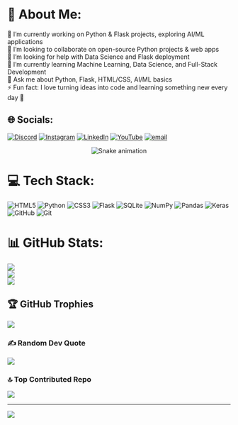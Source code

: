 # 💫 About Me:
🔭 I’m currently working on Python & Flask projects, exploring AI/ML applications<br>👯 I’m looking to collaborate on open-source Python projects & web apps<br>🤝 I’m looking for help with Data Science and Flask deployment<br>🌱 I’m currently learning Machine Learning, Data Science, and Full-Stack Development<br>💬 Ask me about Python, Flask, HTML/CSS, AI/ML basics<br>⚡ Fun fact: I love turning ideas into code and learning something new every day 🚀


## 🌐 Socials:
[![Discord](https://img.shields.io/badge/Discord-%237289DA.svg?logo=discord&logoColor=white)](https://discord.gg/ReDWKqNrh3) [![Instagram](https://img.shields.io/badge/Instagram-%23E4405F.svg?logo=Instagram&logoColor=white)](https://instagram.com/mrviral_sayz) [![LinkedIn](https://img.shields.io/badge/LinkedIn-%230077B5.svg?logo=linkedin&logoColor=white)](https://linkedin.com/in/hemant-mohanty) [![YouTube](https://img.shields.io/badge/YouTube-%23FF0000.svg?logo=YouTube&logoColor=white)](https://youtube.com/@Mrviral_sayz) [![email](https://img.shields.io/badge/Email-D14836?logo=gmail&logoColor=white)](mailto:mohantyhemanta68@Gmail.com) 

<div align="center">
  <img src="https://profile-readme-generator.com/assets/snake.svg" alt="Snake animation" />
</div>

# 💻 Tech Stack:
![HTML5](https://img.shields.io/badge/html5-%23E34F26.svg?style=for-the-badge&logo=html5&logoColor=white) ![Python](https://img.shields.io/badge/python-3670A0?style=for-the-badge&logo=python&logoColor=ffdd54) ![CSS3](https://img.shields.io/badge/css3-%231572B6.svg?style=for-the-badge&logo=css3&logoColor=white) ![Flask](https://img.shields.io/badge/flask-%23000.svg?style=for-the-badge&logo=flask&logoColor=white) ![SQLite](https://img.shields.io/badge/sqlite-%2307405e.svg?style=for-the-badge&logo=sqlite&logoColor=white) ![NumPy](https://img.shields.io/badge/numpy-%23013243.svg?style=for-the-badge&logo=numpy&logoColor=white) ![Pandas](https://img.shields.io/badge/pandas-%23150458.svg?style=for-the-badge&logo=pandas&logoColor=white) ![Keras](https://img.shields.io/badge/Keras-%23D00000.svg?style=for-the-badge&logo=Keras&logoColor=white) ![GitHub](https://img.shields.io/badge/github-%23121011.svg?style=for-the-badge&logo=github&logoColor=white) ![Git](https://img.shields.io/badge/git-%23F05033.svg?style=for-the-badge&logo=git&logoColor=white)
# 📊 GitHub Stats:
![](https://github-readme-stats.vercel.app/api?username=hemantmohanty&theme=dark&hide_border=false&include_all_commits=true&count_private=false)<br/>
![](https://nirzak-streak-stats.vercel.app/?user=hemantmohanty&theme=dark&hide_border=false)<br/>
![](https://github-readme-stats.vercel.app/api/top-langs/?username=hemantmohanty&theme=dark&hide_border=false&include_all_commits=true&count_private=false&layout=compact)

## 🏆 GitHub Trophies
![](https://github-profile-trophy.vercel.app/?username=hemantmohanty&theme=radical&no-frame=false&no-bg=true&margin-w=4)

### ✍️ Random Dev Quote
![](https://quotes-github-readme.vercel.app/api?type=horizontal&theme=radical)

### 🔝 Top Contributed Repo
![](https://github-contributor-stats.vercel.app/api?username=hemantmohanty&limit=5&theme=dark&combine_all_yearly_contributions=true)

---
[![](https://visitcount.itsvg.in/api?id=hemantmohanty&icon=0&color=0)](https://visitcount.itsvg.in)

<!-- Proudly created with GPRM ( https://gprm.itsvg.in ) -->
